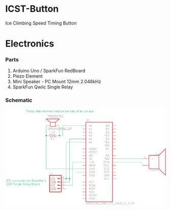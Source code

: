 # ICST-Button
Ice Climbing Speed Timing Button

# Electronics

### Parts
1. Arduino Uno / SparkFun RedBoard 
2. Piezo Element
3. Mini Speaker - PC Mount 12mm 2.048kHz
4. SparkFun Qwiic Single Relay

### Schematic

![schema](https://github.com/summeli/ICST-Button/blob/main/schematic/schematic.png?raw=true)
